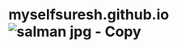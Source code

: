 # myselfsuresh.github.io![salman jpg - Copy](https://user-images.githubusercontent.com/99287692/153281688-a3b2aef5-b6b6-430f-be9c-551f9549ff0c.jpg)
